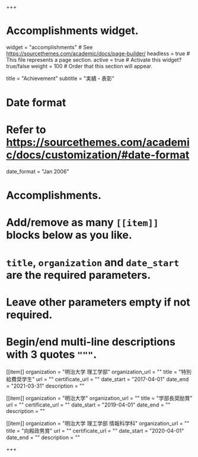 +++
# Accomplishments widget.
widget = "accomplishments"  # See https://sourcethemes.com/academic/docs/page-builder/
headless = true  # This file represents a page section.
active = true  # Activate this widget? true/false
weight = 100  # Order that this section will appear.

title = "Achievement"
subtitle = "実績・表彰"

# Date format
#   Refer to https://sourcethemes.com/academic/docs/customization/#date-format
date_format = "Jan 2006"

# Accomplishments.
#   Add/remove as many `[[item]]` blocks below as you like.
#   `title`, `organization` and `date_start` are the required parameters.
#   Leave other parameters empty if not required.
#   Begin/end multi-line descriptions with 3 quotes `"""`.

[[item]]
  organization = "明治大学 理工学部"
  organization_url = ""
  title = "特別給費奨学生"
  url = ""
  certificate_url = ""
  date_start = "2017-04-01"
  date_end = "2021-03-31"
  description = ""

[[item]]
  organization = "明治大学"
  organization_url = ""
  title = "学部長奨励賞"
  url = ""
  certificate_url = ""
  date_start = "2019-04-01"
  date_end = ""
  description = ""

[[item]]
  organization = "明治大学 理工学部 情報科学科"
  organization_url = ""
  title = "向殿政男賞"
  url = ""
  certificate_url = ""
  date_start = "2020-04-01"
  date_end = ""
  description = ""


+++
